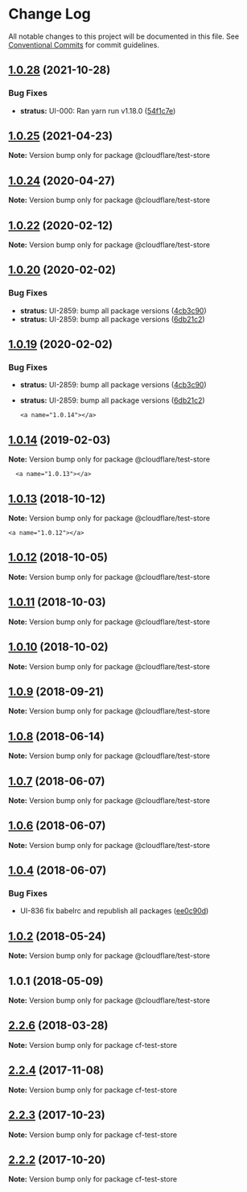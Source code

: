 # Change Log

All notable changes to this project will be documented in this file.
See [Conventional Commits](https://conventionalcommits.org) for commit guidelines.

## [1.0.28](http://stash.cfops.it:7999/fe/stratus/compare/@cloudflare/test-store@1.0.25...@cloudflare/test-store@1.0.28) (2021-10-28)


### Bug Fixes

* **stratus:** UI-000: Ran yarn run v1.18.0 ([54f1c7e](http://stash.cfops.it:7999/fe/stratus/commits/54f1c7e))





## [1.0.25](http://stash.cfops.it:7999/fe/stratus/compare/@cloudflare/test-store@1.0.24...@cloudflare/test-store@1.0.25) (2021-04-23)

**Note:** Version bump only for package @cloudflare/test-store





## [1.0.24](http://stash.cfops.it:7999/fe/stratus/compare/@cloudflare/test-store@1.0.22...@cloudflare/test-store@1.0.24) (2020-04-27)

**Note:** Version bump only for package @cloudflare/test-store





## [1.0.22](http://stash.cfops.it:7999/fe/stratus/compare/@cloudflare/test-store@1.0.20...@cloudflare/test-store@1.0.22) (2020-02-12)

**Note:** Version bump only for package @cloudflare/test-store





## [1.0.20](http://stash.cfops.it:7999/fe/stratus/compare/@cloudflare/test-store@1.0.14...@cloudflare/test-store@1.0.20) (2020-02-02)


### Bug Fixes

* **stratus:** UI-2859: bump all package versions ([4cb3c90](http://stash.cfops.it:7999/fe/stratus/commits/4cb3c90))
* **stratus:** UI-2859: bump all package versions ([6db21c2](http://stash.cfops.it:7999/fe/stratus/commits/6db21c2))





## [1.0.19](http://stash.cfops.it:7999/fe/stratus/compare/@cloudflare/test-store@1.0.14...@cloudflare/test-store@1.0.19) (2020-02-02)


### Bug Fixes

* **stratus:** UI-2859: bump all package versions ([4cb3c90](http://stash.cfops.it:7999/fe/stratus/commits/4cb3c90))
* **stratus:** UI-2859: bump all package versions ([6db21c2](http://stash.cfops.it:7999/fe/stratus/commits/6db21c2))





      <a name="1.0.14"></a>
## [1.0.14](http://stash.cfops.it:7999/fe/stratus/compare/@cloudflare/test-store@1.0.13...@cloudflare/test-store@1.0.14) (2019-02-03)




**Note:** Version bump only for package @cloudflare/test-store

      <a name="1.0.13"></a>
## [1.0.13](http://stash.cfops.it:7999/fe/stratus/compare/@cloudflare/test-store@1.0.12...@cloudflare/test-store@1.0.13) (2018-10-12)




**Note:** Version bump only for package @cloudflare/test-store

    <a name="1.0.12"></a>

## [1.0.12](http://stash.cfops.it:7999/fe/stratus/compare/@cloudflare/test-store@1.0.11...@cloudflare/test-store@1.0.12) (2018-10-05)

**Note:** Version bump only for package @cloudflare/test-store

  <a name="1.0.11"></a>

## [1.0.11](http://stash.cfops.it:7999/fe/stratus/compare/@cloudflare/test-store@1.0.10...@cloudflare/test-store@1.0.11) (2018-10-03)

**Note:** Version bump only for package @cloudflare/test-store

<a name="1.0.10"></a>

## [1.0.10](http://stash.cfops.it:7999/fe/stratus/compare/@cloudflare/test-store@1.0.9...@cloudflare/test-store@1.0.10) (2018-10-02)

**Note:** Version bump only for package @cloudflare/test-store

<a name="1.0.9"></a>

## [1.0.9](http://stash.cfops.it:7999/fe/stratus/compare/@cloudflare/test-store@1.0.8...@cloudflare/test-store@1.0.9) (2018-09-21)

**Note:** Version bump only for package @cloudflare/test-store

<a name="1.0.8"></a>

## [1.0.8](http://stash.cfops.it:7999/fe/stratus/compare/@cloudflare/test-store@1.0.7...@cloudflare/test-store@1.0.8) (2018-06-14)

**Note:** Version bump only for package @cloudflare/test-store

<a name="1.0.7"></a>

## [1.0.7](http://stash.cfops.it:7999/fe/stratus/compare/@cloudflare/test-store@1.0.4...@cloudflare/test-store@1.0.7) (2018-06-07)

**Note:** Version bump only for package @cloudflare/test-store

<a name="1.0.6"></a>

## [1.0.6](http://stash.cfops.it:7999/fe/stratus/compare/@cloudflare/test-store@1.0.4...@cloudflare/test-store@1.0.6) (2018-06-07)

**Note:** Version bump only for package @cloudflare/test-store

<a name="1.0.4"></a>

## [1.0.4](http://stash.cfops.it:7999/fe/stratus/compare/@cloudflare/test-store@1.0.2...@cloudflare/test-store@1.0.4) (2018-06-07)

### Bug Fixes

* UI-836 fix babelrc and republish all packages
([ee0c90d](http://stash.cfops.it:7999/fe/stratus/commits/ee0c90d))

<a name="1.0.2"></a>

## [1.0.2](http://stash.cfops.it:7999/www/cf-ux/compare/@cloudflare/test-store@1.0.1...@cloudflare/test-store@1.0.2) (2018-05-24)

**Note:** Version bump only for package @cloudflare/test-store

<a name="1.0.1"></a>

## 1.0.1 (2018-05-09)

**Note:** Version bump only for package @cloudflare/test-store

<a name="2.2.6"></a>

## [2.2.6](http://stash.cfops.it:7999/www/cf-ux/compare/cf-test-store@2.2.4...cf-test-store@2.2.6) (2018-03-28)

**Note:** Version bump only for package cf-test-store

<a name="2.2.4"></a>

## [2.2.4](http://stash.cfops.it:7999/www/cf-ux/compare/cf-test-store@2.2.3...cf-test-store@2.2.4) (2017-11-08)

**Note:** Version bump only for package cf-test-store

<a name="2.2.3"></a>

## [2.2.3](http://stash.cfops.it:7999/www/cf-ux/compare/cf-test-store@2.2.2...cf-test-store@2.2.3) (2017-10-23)

**Note:** Version bump only for package cf-test-store

<a name="2.2.2"></a>

## [2.2.2](http://stash.cfops.it:7999/www/cf-ux/compare/cf-test-store@2.2.1...cf-test-store@2.2.2) (2017-10-20)

**Note:** Version bump only for package cf-test-store
